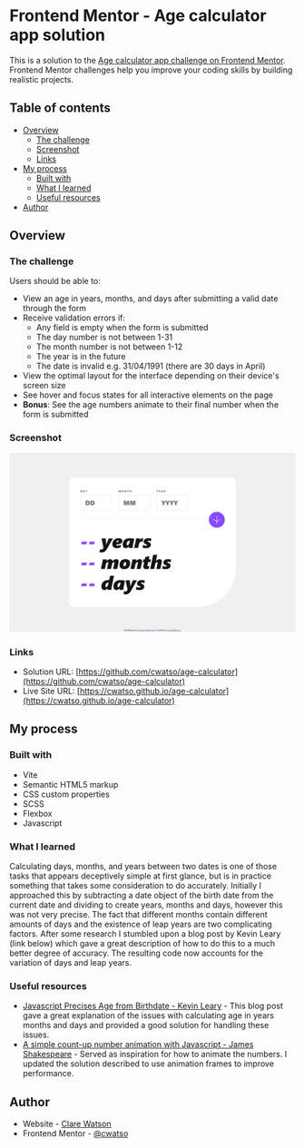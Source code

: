 # Frontend Mentor - Age calculator app solution

This is a solution to the [Age calculator app challenge on Frontend Mentor](https://www.frontendmentor.io/challenges/age-calculator-app-dF9DFFpj-Q). Frontend Mentor challenges help you improve your coding skills by building realistic projects.

## Table of contents

- [Overview](#overview)
  - [The challenge](#the-challenge)
  - [Screenshot](#screenshot)
  - [Links](#links)
- [My process](#my-process)
  - [Built with](#built-with)
  - [What I learned](#what-i-learned)
  - [Useful resources](#useful-resources)
- [Author](#author)

## Overview

### The challenge

Users should be able to:

- View an age in years, months, and days after submitting a valid date through the form
- Receive validation errors if:
  - Any field is empty when the form is submitted
  - The day number is not between 1-31
  - The month number is not between 1-12
  - The year is in the future
  - The date is invalid e.g. 31/04/1991 (there are 30 days in April)
- View the optimal layout for the interface depending on their device's screen size
- See hover and focus states for all interactive elements on the page
- **Bonus**: See the age numbers animate to their final number when the form is submitted

### Screenshot

![Screenshot of website preview](./screenshot.png)

### Links

- Solution URL: [https://github.com/cwatso/age-calculator](https://github.com/cwatso/age-calculator)
- Live Site URL: [https://cwatso.github.io/age-calculator](https://cwatso.github.io/age-calculator)

## My process

### Built with

- Vite
- Semantic HTML5 markup
- CSS custom properties
- SCSS
- Flexbox
- Javascript

### What I learned

Calculating days, months, and years between two dates is one of those tasks that appears deceptively simple at first glance, but is in practice something that takes some consideration to do accurately. Initially I approached this by subtracting a date object of the birth date from the current date and dividing to create years, months and days, however this was not very precise. The fact that different months contain different amounts of days and the existence of leap years are two complicating factors. After some research I stumbled upon a blog post by Kevin Leary (link below) which gave a great description of how to do this to a much better degree of accuracy. The resulting code now accounts for the variation of days and leap years.

### Useful resources

- [Javascript Precises Age from Birthdate - Kevin Leary](https://www.kevinleary.net/blog/javascript-age-birthdate-mm-dd-yyyy/) - This blog post gave a great explanation of the issues with calculating age in years months and days and provided a good solution for handling these issues.
- [A simple count-up number animation with Javascript - James Shakespeare](https://jshakespeare.com/simple-count-up-number-animation-javascript-react/) - Served as inspiration for how to animate the numbers. I updated the solution described to use animation frames to improve performance.

## Author

- Website - [Clare Watson](https://www.clarewatson.com)
- Frontend Mentor - [@cwatso](https://www.frontendmentor.io/profile/cwatso)
